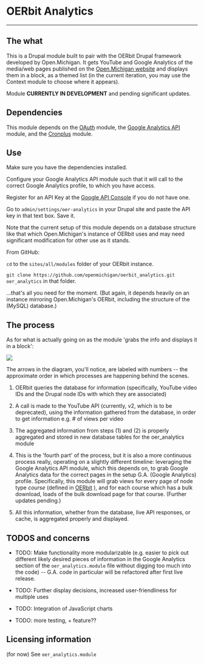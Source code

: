 # OERbit Analytics

---

## The what

This is a Drupal module built to pair with the OERbit Drupal framework developed by Open.Michigan. It gets YouTube and Google Analytics of the media/web pages published on the [Open.Michigan website](http://open.umich.edu) and displays them in a block, as a themed list (in the current iteration, you may use the Context module to choose where it appears).

Module **CURRENTLY IN DEVELOPMENT** and pending significant updates.

## Dependencies

This module depends on the [OAuth](http://drupal.org/project/oauth) module, the [Google Analytics API](http://drupal.org/project/google_analytics_api) module, and the [Cronplus](http://drupal.org/project/cronplus) module.

## Use

Make sure you have the dependencies installed.

Configure your Google Analytics API module such that it will call to the correct Google Analytics profile, to which you have access.

Register for an API Key at the [Google API Console]() if you do not have one. 

Go to ```admin/settings/oer-analytics``` in your Drupal site and paste the API key in that text box. Save it.

Note that the current setup of this module depends on a database structure like that which Open.Michigan's instance of OERbit uses and may need significant modification for other use as it stands.

From GitHub:

```cd``` to the ```sites/all/modules``` folder of your OERbit instance.

```git clone https://github.com/openmichigan/oerbit_analytics.git oer_analytics``` in that folder.


...that's all you need for the moment. (But again, it depends heavily on an instance mirroring Open.Michigan's OERbit, including the structure of the (MySQL) database.)


## The process

As for what is actually going on as the module 'grabs the info and displays it in a block': 

<img src="analytics_project_diagram_1.png" />

The arrows in the diagram, you'll notice, are labeled with numbers -- the approximate order in which processes are happening behind the scenes.

1) OERbit queries the database for information (specifically, YouTube video IDs and the Drupal node IDs with which they are associated)

2) A call is made to the YouTube API (currently, v2, which is to be deprecated), using the information gathered from the database, in order to get information e.g. # of views per video

3) The aggregated information from steps (1) and (2) is properly aggregated and stored in new database tables for the oer_analytics module

4) This is the 'fourth part' of the process, but it is also a more continuous process really, operating on a slightly different timeline: leveraging the Google Analytics API module, which this depends on, to grab Google Analytics data for the correct pages in the setup G.A. (Google Analytics) profile. Specifically, this module will grab views for every page of node type _course_ (defined in [OERbit](https://github.com/openmichigan/OERbit) ), and for each course which has a bulk download, loads of the bulk download page for that course. (Further updates pending.)

5) All this information, whether from the database, live API responses, or cache, is aggregated properly and displayed.

## TODOS and concerns

* TODO: Make functionality more modularizable (e.g. easier to pick out different likely desired pieces of information in the Google Analytics section of the ```oer_analytics.module``` file without digging too much into the code) -- G.A. code in particular will be refactored after first live release.

* TODO: Further display decisions, increased user-friendliness for multiple uses

* TODO: Integration of JavaScript charts

* TODO: more testing, + feature??

## Licensing information

(for now) See ```oer_analytics.module```

